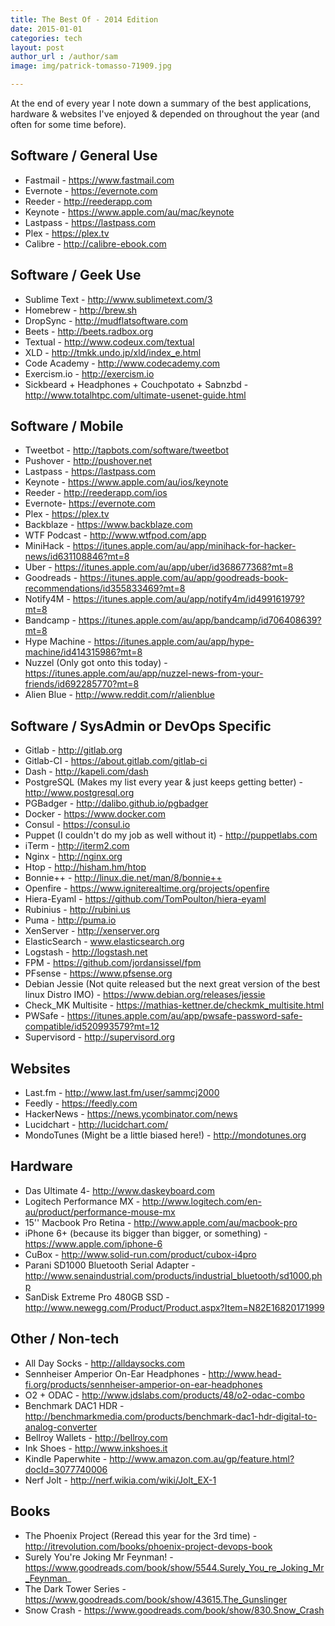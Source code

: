 ```yaml
---
title: The Best Of - 2014 Edition
date: 2015-01-01
categories: tech
layout: post
author_url : /author/sam
image: img/patrick-tomasso-71909.jpg

---
```


At the end of every year I note down a summary of the best applications, hardware & websites I've enjoyed & depended on throughout the year (and often for some time before).

## Software / General Use

- Fastmail - https://www.fastmail.com
- Evernote - https://evernote.com
- Reeder - http://reederapp.com
- Keynote - https://www.apple.com/au/mac/keynote
- Lastpass - https://lastpass.com
- Plex - https://plex.tv
- Calibre - http://calibre-ebook.com

## Software / Geek Use

- Sublime Text - http://www.sublimetext.com/3
- Homebrew - http://brew.sh
- DropSync - http://mudflatsoftware.com
- Beets - http://beets.radbox.org
- Textual - http://www.codeux.com/textual
- XLD - http://tmkk.undo.jp/xld/index_e.html
- Code Academy - http://www.codecademy.com
- Exercism.io - http://exercism.io
- Sickbeard + Headphones + Couchpotato + Sabnzbd - http://www.totalhtpc.com/ultimate-usenet-guide.html

## Software / Mobile

- Tweetbot - http://tapbots.com/software/tweetbot
- Pushover - http://pushover.net
- Lastpass - https://lastpass.com
- Keynote - https://www.apple.com/au/ios/keynote
- Reeder - http://reederapp.com/ios
- Evernote- https://evernote.com
- Plex - https://plex.tv
- Backblaze - https://www.backblaze.com
- WTF Podcast - http://www.wtfpod.com/app
- MiniHack - https://itunes.apple.com/au/app/minihack-for-hacker-news/id631108846?mt=8
- Uber - https://itunes.apple.com/au/app/uber/id368677368?mt=8
- Goodreads - https://itunes.apple.com/au/app/goodreads-book-recommendations/id355833469?mt=8
- Notify4M - https://itunes.apple.com/au/app/notify4m/id499161979?mt=8
- Bandcamp - https://itunes.apple.com/au/app/bandcamp/id706408639?mt=8
- Hype Machine - https://itunes.apple.com/au/app/hype-machine/id414315986?mt=8
- Nuzzel (Only got onto this today) - https://itunes.apple.com/au/app/nuzzel-news-from-your-friends/id692285770?mt=8
- Alien Blue - http://www.reddit.com/r/alienblue

## Software / SysAdmin or DevOps Specific

- Gitlab - http://gitlab.org
- Gitlab-CI - https://about.gitlab.com/gitlab-ci
- Dash - http://kapeli.com/dash
- PostgreSQL (Makes my list every year & just keeps getting better) - http://www.postgresql.org
- PGBadger - http://dalibo.github.io/pgbadger
- Docker - https://www.docker.com
- Consul - https://consul.io
- Puppet (I couldn't do my job as well without it) - http://puppetlabs.com
- iTerm - http://iterm2.com
- Nginx - http://nginx.org
- Htop - http://hisham.hm/htop
- Bonnie++ - http://linux.die.net/man/8/bonnie++
- Openfire - https://www.igniterealtime.org/projects/openfire
- Hiera-Eyaml - https://github.com/TomPoulton/hiera-eyaml
- Rubinius - http://rubini.us
- Puma - http://puma.io
- XenServer - http://xenserver.org
- ElasticSearch - www.elasticsearch.org
- Logstash - http://logstash.net
- FPM - https://github.com/jordansissel/fpm
- PFsense - https://www.pfsense.org
- Debian Jessie (Not quite released but the next great version of the best linux Distro IMO) - https://www.debian.org/releases/jessie
- Check_MK Multisite - https://mathias-kettner.de/checkmk_multisite.html
- PWSafe - https://itunes.apple.com/au/app/pwsafe-password-safe-compatible/id520993579?mt=12
- Supervisord - http://supervisord.org

## Websites

- Last.fm - http://www.last.fm/user/sammcj2000
- Feedly - https://feedly.com
- HackerNews - https://news.ycombinator.com/news
- Lucidchart - http://lucidchart.com/
- MondoTunes (Might be a little biased here!) - http://mondotunes.org

## Hardware

- Das Ultimate 4- http://www.daskeyboard.com
- Logitech Performance MX - http://www.logitech.com/en-au/product/performance-mouse-mx
- 15'' Macbook Pro Retina - http://www.apple.com/au/macbook-pro
- iPhone 6+ (because its bigger than bigger, or something) - https://www.apple.com/iphone-6
- CuBox - http://www.solid-run.com/product/cubox-i4pro
- Parani SD1000 Bluetooth Serial Adapter - http://www.senaindustrial.com/products/industrial_bluetooth/sd1000.php
- SanDisk Extreme Pro 480GB SSD - http://www.newegg.com/Product/Product.aspx?Item=N82E16820171999

## Other / Non-tech

- All Day Socks - http://alldaysocks.com
- Sennheiser Amperior On-Ear Headphones - http://www.head-fi.org/products/sennheiser-amperior-on-ear-headphones
- O2 + ODAC - http://www.jdslabs.com/products/48/o2-odac-combo
- Benchmark DAC1 HDR - http://benchmarkmedia.com/products/benchmark-dac1-hdr-digital-to-analog-converter
- Bellroy Wallets - http://bellroy.com
- Ink Shoes - http://www.inkshoes.it
- Kindle Paperwhite - http://www.amazon.com.au/gp/feature.html?docId=3077740006
- Nerf Jolt - http://nerf.wikia.com/wiki/Jolt_EX-1

## Books

- The Phoenix Project (Reread this year for the 3rd time) - http://itrevolution.com/books/phoenix-project-devops-book
- Surely You're Joking Mr Feynman! - https://www.goodreads.com/book/show/5544.Surely_You_re_Joking_Mr_Feynman_
- The Dark Tower Series - https://www.goodreads.com/book/show/43615.The_Gunslinger
- Snow Crash - https://www.goodreads.com/book/show/830.Snow_Crash

